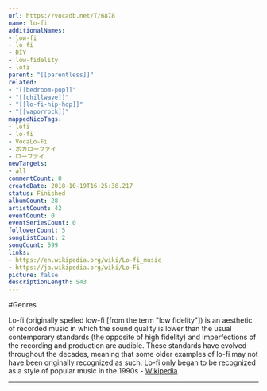 ```yaml
---
url: https://vocadb.net/T/6878
name: lo-fi
additionalNames: 
- low-fi
- lo fi
- DIY
- low-fidelity
- lofi
parent: "[[parentless]]"
related:
- "[[bedroom-pop]]"
- "[[chillwave]]"
- "[[lo-fi-hip-hop]]"
- "[[vaporrock]]"
mappedNicoTags:
- lofi
- lo-fi
- VocaLo-Fi
- ボカローファイ
- ローファイ
newTargets:
- all
commentCount: 0
createDate: 2018-10-19T16:25:38.217
status: Finished
albumCount: 28
artistCount: 42
eventCount: 0
eventSeriesCount: 0
followerCount: 5
songListCount: 2
songCount: 599
links: 
- https://en.wikipedia.org/wiki/Lo-fi_music
- https://ja.wikipedia.org/wiki/Lo-Fi
picture: false
descriptionLength: 543
---
```


#Genres

Lo-fi (originally spelled low-fi [from the term "low fidelity"]) is an aesthetic of recorded music in which the sound quality is lower than the usual contemporary standards (the opposite of high fidelity) and imperfections of the recording and production are audible. These standards have evolved throughout the decades, meaning that some older examples of lo-fi may not have been originally recognized as such. Lo-fi only began to be recognized as a style of popular music in the 1990s - [Wikipedia](https://en.wikipedia.org/wiki/Lo-fi_music)

---

